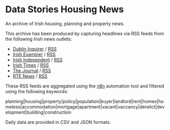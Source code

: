 # Data Stories Housing News

An archive of Irish housing, planning and property news.

This archive has been produced by capturing headlines via RSS feeds from the following Irish news outlets:

- [Dublin Inquirer](https://www.dublininquirer.com/) / [RSS](https://www.dublininquirer.com/latest/rss/)
- [Irish Examiner](https://www.irishexaminer.com/) / [RSS](http://feeds.examiner.ie/ietopstories)
- [Irish Independent](https://www.independent.ie/) / [RSS](http://www.independent.ie/rss)
- [Irish Times](https://www.irishtimes.com/) / [RSS](http://www.irishtimes.com/feeds/rss/breaking/index.rss)
- [The Journal](https://www.thejournal.ie/) / [RSS](http://www.thejournal.ie/feed/)
- [RTE News](https://www.rte.ie/news/) / [RSS](http://www.rte.ie/rss/news.xml)

These RSS feeds are aggregated using the [n8n](https://n8n.io/) automation tool and filtered using the following keywords:

planning|housing|property|policy|population|buyer|landlord|rent|homes|homeless|accommodation|mortgage|apartment|vacant|vaccancy|derelict|development|building|construction

Daily data are provided in CSV and JSON formats.
